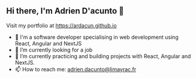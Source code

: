 ## Hi there, I'm Adrien D'acunto 👋

Visit my portfolio at https://ardacun.github.io

- 👀 I'm a software developer specialising in web development using React, Angular and NextJS
- 🔭 I’m currently looking for a job
- 🌱 I’m currently practicing and building projects with React, Angular and NextJS.
- 📫 How to reach me: adrien.dacunto@limayrac.fr


